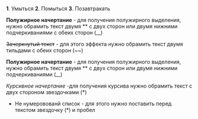 **1**. Умыться
**2**. Помыться
**3**. Позавтракать

**Полужирное начертание** - для получения полужирного выделения, нужно обрамить текст двумя ** с двух сторон или двумя нижними подчеркиваниями с обеих сторон (__)

~~Зачеркнутый текст~~ - для этого эффекта нужно обрамить текст двумя тильдами с обеих сторон (~~)

**Полужирное начертание** - для получения полужирного выделения, нужно обрамить текст двумя ** с двух сторон или двумя нижними подчеркиваниями (__)

*Курсивное начертание* -для получения курсива нужно обрамить текст с двух стороном звездочками (*)

* Не нумеровованй список - для этого нужно поставить перед текстом звездочку (*) и пробел